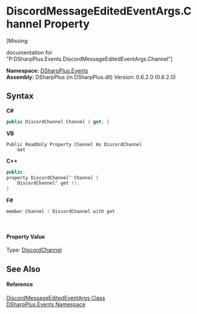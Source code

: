 # DiscordMessageEditedEventArgs.Channel Property 
 

\[Missing <summary> documentation for "P:DSharpPlus.Events.DiscordMessageEditedEventArgs.Channel"\]

**Namespace:**&nbsp;<a href="c92bdbbe-3dbb-8f2c-d215-691d3e9855e1">DSharpPlus.Events</a><br />**Assembly:**&nbsp;DSharpPlus (in DSharpPlus.dll) Version: 0.6.2.0 (0.6.2.0)

## Syntax

**C#**<br />
``` C#
public DiscordChannel Channel { get; }
```

**VB**<br />
``` VB
Public ReadOnly Property Channel As DiscordChannel
	Get
```

**C++**<br />
``` C++
public:
property DiscordChannel^ Channel {
	DiscordChannel^ get ();
}
```

**F#**<br />
``` F#
member Channel : DiscordChannel with get

```

<br />

#### Property Value
Type: <a href="44f2ec35-aa98-9c68-225e-7c35b7ee1739">DiscordChannel</a>

## See Also


#### Reference
<a href="bd2b306c-8a1d-03bd-e5d9-1c3478cb6fe4">DiscordMessageEditedEventArgs Class</a><br /><a href="c92bdbbe-3dbb-8f2c-d215-691d3e9855e1">DSharpPlus.Events Namespace</a><br />